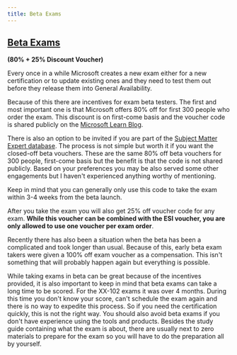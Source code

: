 ```yaml
---
title: Beta Exams
---
```



## [Beta Exams](https://learn.microsoft.com/en-us/certifications/beta-exams) 
**(80% + 25% Discount Voucher)**

Every once in a while Microsoft creates a new exam either for a new certification or to update existing ones and they need to test them out before they release them into General Availability. 

Because of this there are incentives for exam beta testers. The first and most important one is that Microsoft offers 80% off for first 300 people who order the exam. This discount is on first-come basis and the voucher code is shared publicly on the [Microsoft Learn Blog](https://techcommunity.microsoft.com/t5/microsoft-learn-blog/bg-p/MicrosoftLearnBlog).

There is also an option to be invited if you are part of the [Subject Matter Expert database](https://learn.microsoft.com/en-us/certifications/posts/help-us-create-exams-and-learning-content). The process is not simple but worth it if you want the closed-off beta vouchers. These are the same 80% off beta vouchers for 300 people, first-come basis but the benefit is that the code is not shared publicly. Based on your preferences you may be also served some other engagements but I haven't experienced anything worthy of mentioning.

Keep in mind that you can generally only use this code to take the exam within 3-4 weeks from the beta launch.

After you take the exam you will also get 25% off voucher code for any exam. **While this voucher can be combined with the ESI voucher, you are only allowed to use one voucher per exam order**.

Recently there has also been a situation when the beta has been a complicated and took longer than usual. Because of this, early beta exam takers were given a 100% off exam voucher as a compensation. This isn't something that will probably happen again but everything is possible.

While taking exams in beta can be great because of the incentives provided, it is also important to keep in mind that beta exams can take a long time to be scored. For the XX-102 exams it was over 4 months. During this time you don't know your score, can't schedule the exam again and there is no way to expedite this process. So if you need the certification quickly, this is not the right way. You should also avoid beta exams if you don't have experience using the tools and products. Besides the study guide containing what the exam is about, there are usually next to zero materials to prepare for the exam so you will have to do the preparation all by yourself.

